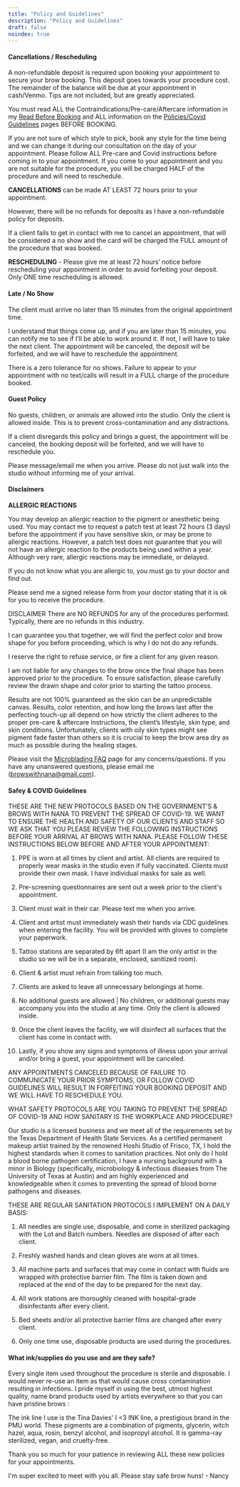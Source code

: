 ```yaml
---
title: "Policy and Guidelines"
description: "Policy and Guidelines"
draft: false
noindex: true
---
```


#### Cancellations / Rescheduling

A non-refundable deposit is required upon booking your appointment to secure your brow booking. This deposit goes towards your procedure cost. The remainder of the balance will be due at your appointment in cash/Venmo. Tips are not included, but are greatly appreciated.

You must read ALL the Contraindications/Pre-care/Aftercare information in my [Read Before Booking](/read-before-booking) and ALL information on the [Policies/Covid Guidelines](/policy-and-guidelines) pages BEFORE BOOKING.

If you are not sure of which style to pick, book any style for the time being and we can change it during our consultation on the day of your appointment.
Please follow ALL Pre-care and Covid instructions before coming in to your appointment. If you come to your appointment and you are not suitable for the procedure, you will be charged HALF of the procedure and will need to reschedule.

**CANCELLATIONS** can be made AT LEAST 72 hours prior to your appointment.

However, there will be no refunds for deposits as I have a non-refundable policy for deposits.

If a client fails to get in contact with me to cancel an appointment, that will be considered a no show and the card will be charged the FULL amount of the procedure that was booked.

**RESCHEDULING** - Please give me at least 72 hours’ notice before rescheduling your appointment in order to avoid forfeiting your deposit. Only ONE time rescheduling is allowed.

#### Late / No Show

The client must arrive no later than 15 minutes from the original appointment time.

I understand that things come up, and if you are later than 15 minutes, you can notify me to see if I’ll be able to work around it. If not, I will have to take the next client. The appointment will be canceled, the deposit will be forfeited, and we will have to reschedule the appointment.

There is a zero tolerance for no shows. Failure to appear to your appointment with no text/calls will result in a FULL charge of the procedure booked.

#### Guest Policy

No guests, children, or animals are allowed into the studio. Only the client is allowed inside. This is to prevent cross-contamination and any distractions.

If a client disregards this policy and brings a guest, the appointment will be canceled, the booking deposit will be forfeited, and we will have to reschedule you.

Please message/email me when you arrive. Please do not just walk into the studio without informing me of your arrival.

#### Disclaimers

**ALLERGIC REACTIONS**

You may develop an allergic reaction to the pigment or anesthetic being used. You may contact me to request a patch test at least 72 hours (3 days) before the appointment if you have sensitive skin, or may be prone to allergic reactions. However, a patch test does not guarantee that you will not have an allergic reaction to the products being used within a year. Although very rare, allergic reactions may be immediate, or delayed.

If you do not know what you are allergic to, you must go to your doctor and find out.

Please send me a signed release form from your doctor stating that it is ok for you to receive the procedure.

DISCLAIMER
There are NO REFUNDS for any of the procedures performed. Typically, there are no refunds in this industry.

I can guarantee you that together, we will find the perfect color and brow shape for you before proceeding, which is why I do not do any refunds.

I reserve the right to refuse service, or fire a client for any given reason.

I am not liable for any changes to the brow once the final shape has been approved prior to the procedure. To ensure satisfaction, please carefully review the drawn shape and color prior to starting the tattoo process.

Results are not 100% guaranteed as the skin can be an unpredictable canvas. Results, color retention, and how long the brows last after the perfecting touch-up all depend on how strictly the client adheres to the proper pre-care & aftercare instructions, the client’s lifestyle, skin type, and skin conditions. Unfortunately, clients with oily skin types might see pigment fade faster than others so it is crucial to keep the brow area dry as much as possible during the healing stages.

Please visit the [Microblading FAQ](/frequently-asked-questions) page for any concerns/questions.
If you have any unanswered questions, please email me (browswithnana@gmail.com).

#### Safey & COVID Guidelines

THESE ARE THE NEW PROTOCOLS BASED ON THE GOVERNMENT’S & BROWS WITH NANA TO PREVENT THE SPREAD OF COVID-19. WE WANT TO ENSURE THE HEALTH AND SAFETY OF OUR CLIENTS AND STAFF SO WE ASK THAT YOU PLEASE REVIEW THE FOLLOWING INSTRUCTIONS BEFORE YOUR ARRIVAL AT BROWS WITH NANA. PLEASE FOLLOW THESE INSTRUCTIONS BELOW BEFORE AND AFTER YOUR APPOINTMENT:

1. PPE is worn at all times by client and artist. All clients are required to properly wear masks in the studio even if fully vaccinated. Clients must provide their own mask. I have individual masks for sale as well.

2. Pre-screening questionnaires are sent out a week prior to the client's appointment.

3. Client must wait in their car. Please text me when you arrive.

4. Client and artist must immediately wash their hands via CDC guidelines when entering the facility. You will be provided with gloves to complete your paperwork.

5. Tattoo stations are separated by 6ft apart (I am the only artist in the studio so we will be in a separate, enclosed, sanitized room).

6. Client & artist must refrain from talking too much.

7. Clients are asked to leave all unnecessary belongings at home.

8. No additional guests are allowed | No children, or additional guests may accompany you into the studio at any time. Only the client is allowed inside.

9. Once the client leaves the facility, we will disinfect all surfaces that the client has come in contact with.

10. Lastly, if you show any signs and symptoms of illness upon your arrival and/or bring a guest, your appointment will be canceled.

ANY APPOINTMENTS CANCELED BECAUSE OF FAILURE TO COMMUNICATE YOUR PRIOR SYMPTOMS, OR FOLLOW COVID GUIDELINES WILL RESULT IN FORFEITING YOUR BOOKING DEPOSIT AND WE WILL HAVE TO RESCHEDULE YOU.

WHAT SAFETY PROTOCOLS ARE YOU TAKING TO PREVENT THE SPREAD OF COVID-19 AND HOW SANITARY IS THE WORKPLACE AND PROCEDURE?

Our studio is a licensed business and we meet all of the requirements set by the Texas Department of Health State Services. As a certified permanent makeup artist trained by the renowned Hoshi Studio of Frisco, TX, I hold the highest standards when it comes to sanitation practices. Not only do I hold a blood borne pathogen certification, I have a nursing background with a minor in Biology (specifically, microbiology & infectious diseases from The University of Texas at Austin) and am highly experienced and knowledgeable when it comes to preventing the spread of blood borne pathogens and diseases.

THESE ARE REGULAR SANITATION PROTOCOLS I IMPLEMENT ON A DAILY BASIS:

1. All needles are single use, disposable, and come in sterilized packaging with the Lot and Batch numbers. Needles are disposed of after each client.

2. Freshly washed hands and clean gloves are worn at all times.

3. All machine parts and surfaces that may come in contact with fluids are wrapped with protective barrier film. The film is taken down and replaced at the end of the day to be prepared for the next day.

4. All work stations are thoroughly cleaned with hospital-grade disinfectants after every client.

5. Bed sheets and/or all protective barrier films are changed after every client.

6. Only one time use, disposable products are used during the procedures.

#### What ink/supplies do you use and are they safe?

Every single item used throughout the procedure is sterile and disposable. I would never re-use an item as that would cause cross contamination resulting in infections. I pride myself in using the best, utmost highest quality, name brand products used by artists everywhere so that you can have pristine brows :

The ink line I use is the Tina Davies' I <3 INK line, a prestigious brand in the PMU world. These pigments are a combination of pigments, glycerin, witch hazel, aqua, rosin, benzyl alcohol, and isopropyl alcohol. It is gamma-ray sterilized, vegan, and cruelty-free.

Thank you so much for your patience in reviewing ALL these new policies for your appointments.

I'm super excited to meet with you all. Please stay safe brow huns! - Nancy
